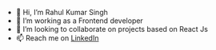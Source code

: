 - 👋 Hi, I’m Rahul Kumar Singh
- 👀 I’m working as a Frontend developer
- 💞️ I’m looking to collaborate on projects based on React Js
- 📫 Reach me on [LinkedIn](https://www.linkedin.com/in/radix018/)

